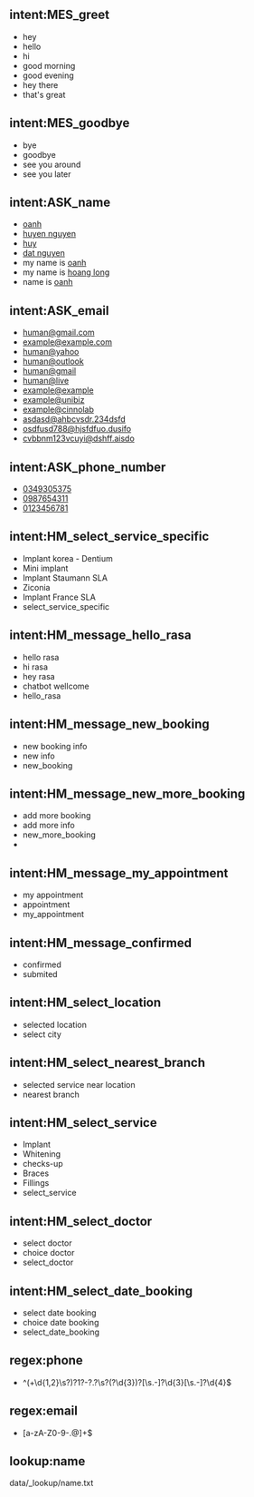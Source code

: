 ## intent:MES_greet
- hey
- hello
- hi
- good morning
- good evening
- hey there
- that's great

## intent:MES_goodbye
- bye
- goodbye
- see you around
- see you later

## intent:ASK_name
- [oanh](name)
- [huyen nguyen](name)
- [huy](name)
- [dat nguyen](name)
- my name is [oanh](name)
- my name is [hoang long](name)
- name is [oanh](name)

## intent:ASK_email
- [human@gmail.com](email)
- [example@example.com](email)
- [human@yahoo](email)
- [human@outlook](email)
- [human@gmail](email)
- [human@live](email)
- [example@example](email) 
- [example@unibiz](email)
- [example@cinnolab](email)
- [asdasd@ahbcvsdr.234dsfd](email)
- [osdfusd788@hjsfdfuo.dusifo](email)
- [cvbbnm123vcuyi@dshff.aisdo](email)
    
## intent:ASK_phone_number
- [0349305375](phone)
- [0987654311](phone)
- [0123456781](phone)

## intent:HM_select_service_specific
- Implant korea - Dentium
- Mini implant
- Implant Staumann SLA
- Ziconia
- Implant France SLA
- select_service_specific
 
## intent:HM_message_hello_rasa
- hello rasa
- hi rasa
- hey rasa
- chatbot wellcome
- hello_rasa

## intent:HM_message_new_booking
- new booking info
- new info
- new_booking

## intent:HM_message_new_more_booking
- add more booking
- add more info
- new_more_booking
- 
## intent:HM_message_my_appointment
- my appointment
- appointment
- my_appointment

## intent:HM_message_confirmed
- confirmed 
- submited

## intent:HM_select_location
- selected location
- select city

## intent:HM_select_nearest_branch
- selected service near location
- nearest branch

## intent:HM_select_service
- Implant
- Whitening
- checks-up
- Braces
- Fillings
- select_service

## intent:HM_select_doctor
- select doctor
- choice doctor
- select_doctor

## intent:HM_select_date_booking
- select date booking
- choice date booking
- select_date_booking

## regex:phone
- ^(\+\d{1,2}\s?)?1?\-?\.?\s?\(?\d{3}\)?[\s.-]?\d{3}[\s.-]?\d{4}$

## regex:email
- [a-zA-Z0-9-.@]+$

## lookup:name
data/_lookup/name.txt

